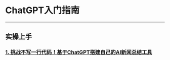 # ChatGPT入门指南

----

## 实操上手

### [1. 挑战不写一行代码！基于ChatGPT搭建自己的AI新闻总结工具](./实操上手/挑战不写一行代码！基于ChatGPT搭建自己的AI新闻总结工具)